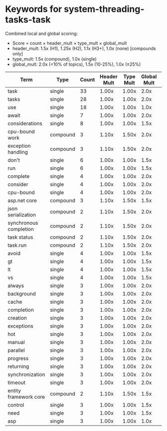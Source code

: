 # Keywords for system-threading-tasks-task

Combined local and global scoring:
- Score = count × header_mult × type_mult × global_mult
- header_mult: 1.5x (H1), 1.25x (H2), 1.1x (H3+), 1.0x (none) [compounds only]
- type_mult: 1.5x (compound), 1.0x (single)
- global_mult: 2.0x (<10% of topics), 1.5x (10-25%), 1.0x (≥25%)

| Term | Type | Count | Header Mult | Type Mult | Global Mult | Score |
|------|------|-------|-------------|-----------|-------------|-------|
| task | single | 33 | 1.00x | 1.00x | 2.0x | 66.000 |
| tasks | single | 28 | 1.00x | 1.00x | 2.0x | 56.000 |
| use | single | 18 | 1.00x | 1.00x | 1.0x | 18.000 |
| await | single | 7 | 1.00x | 1.00x | 2.0x | 14.000 |
| considerations | single | 8 | 1.00x | 1.00x | 1.5x | 12.000 |
| cpu-bound work | compound | 3 | 1.10x | 1.50x | 2.0x | 9.900 |
| exception handling | compound | 3 | 1.10x | 1.50x | 2.0x | 9.900 |
| don't | single | 6 | 1.00x | 1.00x | 1.5x | 9.000 |
| run | single | 6 | 1.00x | 1.00x | 1.5x | 9.000 |
| complete | single | 4 | 1.00x | 1.00x | 2.0x | 8.000 |
| consider | single | 4 | 1.00x | 1.00x | 2.0x | 8.000 |
| cpu-bound | single | 4 | 1.00x | 1.00x | 2.0x | 8.000 |
| asp.net core | compound | 3 | 1.10x | 1.50x | 1.5x | 7.425 |
| json serialization | compound | 2 | 1.10x | 1.50x | 2.0x | 6.600 |
| synchronous completion | compound | 2 | 1.10x | 1.50x | 2.0x | 6.600 |
| task status | compound | 2 | 1.10x | 1.50x | 2.0x | 6.600 |
| task.run | compound | 2 | 1.10x | 1.50x | 2.0x | 6.600 |
| avoid | single | 4 | 1.00x | 1.00x | 1.5x | 6.000 |
| gt | single | 4 | 1.00x | 1.00x | 1.5x | 6.000 |
| lt | single | 4 | 1.00x | 1.00x | 1.5x | 6.000 |
| vs | single | 4 | 1.00x | 1.00x | 1.5x | 6.000 |
| always | single | 3 | 1.00x | 1.00x | 2.0x | 6.000 |
| background | single | 3 | 1.00x | 1.00x | 2.0x | 6.000 |
| cache | single | 3 | 1.00x | 1.00x | 2.0x | 6.000 |
| completion | single | 3 | 1.00x | 1.00x | 2.0x | 6.000 |
| creation | single | 3 | 1.00x | 1.00x | 2.0x | 6.000 |
| exceptions | single | 3 | 1.00x | 1.00x | 2.0x | 6.000 |
| hot | single | 3 | 1.00x | 1.00x | 2.0x | 6.000 |
| manual | single | 3 | 1.00x | 1.00x | 2.0x | 6.000 |
| parallel | single | 3 | 1.00x | 1.00x | 2.0x | 6.000 |
| progress | single | 3 | 1.00x | 1.00x | 2.0x | 6.000 |
| returning | single | 3 | 1.00x | 1.00x | 2.0x | 6.000 |
| synchronization | single | 3 | 1.00x | 1.00x | 2.0x | 6.000 |
| timeout | single | 3 | 1.00x | 1.00x | 2.0x | 6.000 |
| entity framework core | compound | 2 | 1.10x | 1.50x | 1.5x | 4.950 |
| control | single | 3 | 1.00x | 1.00x | 1.5x | 4.500 |
| need | single | 3 | 1.00x | 1.00x | 1.5x | 4.500 |
| asp | single | 3 | 1.00x | 1.00x | 1.0x | 3.000 |

